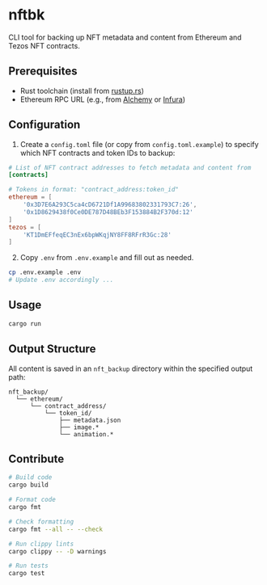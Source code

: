 # nftbk

CLI tool for backing up NFT metadata and content from Ethereum and Tezos NFT contracts.

## Prerequisites

- Rust toolchain (install from [rustup.rs](https://rustup.rs))
- Ethereum RPC URL (e.g., from [Alchemy](https://www.alchemy.com/) or [Infura](https://infura.io/))

## Configuration

1. Create a `config.toml` file (or copy from `config.toml.example`) to specify which NFT contracts and token IDs to backup:

```toml
# List of NFT contract addresses to fetch metadata and content from
[contracts]

# Tokens in format: "contract_address:token_id"
ethereum = [
    '0x3D7E6A293C5ca4cD6721Df1A99683802331793C7:26',
    '0x1D8629438f0Ce0DE787D48BEb3F153884B2F370d:12'
]
tezos = [
    'KT1DmEFfeqEC3nEx6bpWKqjNY8FF8RFrR3Gc:28'
]
```

2. Copy `.env` from `.env.example` and fill out as needed.
```bash
cp .env.example .env
# Update .env accordingly ...
```

## Usage

```bash
cargo run
```

## Output Structure

All content is saved in an `nft_backup` directory within the specified output path:

```
nft_backup/
  └── ethereum/
      └── contract_address/
          └── token_id/
              ├── metadata.json
              ├── image.*
              └── animation.*
```

## Contribute

```bash
# Build code
cargo build

# Format code
cargo fmt

# Check formatting
cargo fmt --all -- --check

# Run clippy lints
cargo clippy -- -D warnings

# Run tests
cargo test
```
